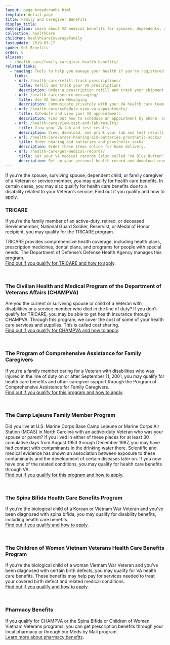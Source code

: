 ```yaml
---
layout: page-breadcrumbs.html
template: detail-page
title: Family and Caregiver Benefits
display_title:
description: Learn about VA medical benefits for spouses, dependents, and family caregivers. Get more information on TRICARE, CHAMPVA, the Program of Comprehensive Assistance for Family Caregivers, the Camp Lejeune Family Member Program, and other health benefits for Veteran family members and caregivers.
collection: healthCare
children: healthCareCoverageFamily
lastupdate: 2019-03-17
spoke: Get Benefits
order: 6
aliases:
  - /health-care/family-caregiver-health-benefits/
related links:
  - heading: Tools to help you manage your health if you're registered as a patient in a VA health facility
    links:
    - url: /health-care/refill-track-prescriptions/ 
      title: Refill and track your VA prescriptions
      description: Order a prescription refill and track your shipment online.
    - url: /health-care/secure-messaging/
      title: Use VA Secure Messaging
      description: Communicate privately with your VA health care team through Secure Messaging.
    - url: /health-care/schedule-view-va-appointments/
      title: Schedule and view your VA appointments
      description: Find out how to schedule an appointment by phone, online, or through Secure Messaging.
    - url: /health-care/view-test-and-lab-results/
      title: View your VA lab and test results 
      description: View, download, and print your lab and test results.
    - url: /health-care/order-hearing-aid-batteries-prosthetic-socks/
      title: Order hearing aid batteries and prosthetic socks
      description: Order these items online for home delivery.
    - url: /health-care/get-medical-records/
      title: Get your VA medical records (also called "VA Blue Button")
      description: Set up your personal health record and download reports to share with your VA and non-VA health care providers.
---
```


<div class="va-introtext">

If you’re the spouse, surviving spouse, dependent child, or family caregiver of a Veteran or service member, you may qualify for health care benefits. In certain cases, you may also qualify for health care benefits due to a disability related to your Veteran’s service. Find out if you qualify and how to apply.

</div>

### TRICARE

If you’re the family member of an active-duty, retired, or deceased Servicemember, National Guard Soldier, Reservist, or Medal of Honor recipient, you may qualify for the TRICARE program.

TRICARE provides comprehensive health coverage, including health plans, prescription medicines, dental plans, and programs for people with special needs. The Department of Defense’s Defense Health Agency manages this program. <br>
[Find out if you qualify for TRICARE and how to apply](https://www.tricare.mil/).

<br>

### The Civilian Health and Medical Program of the Department of Veterans Affairs (CHAMPVA)

Are you the current or surviving spouse or child of a Veteran with disabilities or a service member who died in the line of duty? If you don’t qualify for TRICARE, you may be able to get health insurance through CHAMPVA. Through this program, we cover the cost of some of your health care services and supplies. This is called cost sharing. <br>
[Find out if you qualify for CHAMPVA and how to apply](/health-care/family-caregiver-benefits/champva/).

<br>

### The Program of Comprehensive Assistance for Family Caregivers

If you’re a family member caring for a Veteran with disabilities who was injured in the line of duty on or after September 11, 2001, you may qualify for health care benefits and other caregiver support through the Program of Comprehensive Assistance for Family Caregivers. <br>
[Find out if you qualify for this program and how to apply](/health-care/family-caregiver-benefits/comprehensive-assistance/).

<br>

### The Camp Lejeune Family Member Program
Did you live at U.S. Marine Corps Base Camp Lejeune or Marine Corps Air Station (MCAS) in North Carolina with an active-duty Veteran who was your spouse or parent? If you lived in either of these places for at least 30 cumulative days from August 1953 through December 1987, you may have had contact with contaminants in the drinking water there. Scientific and medical evidence has shown an association between exposure to these contaminants and the development of certain diseases later on.
If you now have one of the related conditions, you may qualify for health care benefits through VA. <br>
[Find out if you qualify for this program and how to apply](/disability/eligibility/hazardous-materials-exposure/camp-lejeune-water-contamination/#familymembers).

<br>

### The Spina Bifida Health Care Benefits Program

If you’re the biological child of a Korean or Vietnam War Veteran and you’ve been diagnosed with spina bifida, you may qualify for disability benefits, including health care benefits. <br>
[Find out if you qualify and how to apply](https://www.va.gov/COMMUNITYCARE/programs/dependents/spinabifida/index.asp).

<br>

### The Children of Women Vietnam Veterans Health Care Benefits Program
If you’re the biological child of a woman Vietnam War Veteran and you’ve been diagnosed with certain birth defects, you may qualify for VA health care benefits. These benefits may help pay for services needed to treat your covered birth defect and related medical conditions. <br>
[Find out if you qualify and how to apply](https://www.va.gov/COMMUNITYCARE/programs/dependents/cwvv/index.asp).

<br>

### Pharmacy Benefits
If you qualify for CHAMPVA or the Spina Bifida or Children of Women Vietnam Veterans programs, you can get prescription benefits through your local pharmacy or through our Meds by Mail program. <br>
[Learn more about pharmacy benefits](https://www.va.gov/COMMUNITYCARE/programs/dependents/pharmacy/index.asp).
